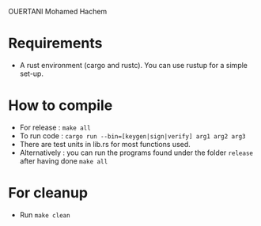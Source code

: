 OUERTANI Mohamed Hachem

# Requirements

- A rust environment (cargo and rustc). You can use rustup for a simple set-up.

# How to compile

- For release : `make all`
- To run code : `cargo run --bin=[keygen|sign|verify] arg1 arg2 arg3`
- There are test units in lib.rs for most functions used.
- Alternatively : you can run the programs found under the folder `release` after having done `make all`


# For cleanup

- Run `make clean`
